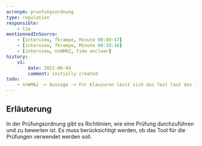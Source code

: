 ```yaml
---
acronym: pruefungsordnung
type: regulation 
responsible:
    - tza
mentionnedInSource: 
    - [interview, fkrampe, Minute 00:09:47]
    - [interview, fkrampe, Minute 00:39:16]
    - [interview, nnWMA2, time unclear]
history:
    v1:
        date: 2021-06-04
        comment: initially created
todo:
    - nnWMA2 -> Aussage -> Für Klausuren lässt sich das Tool laut des Interviewten aus rechtlichen Gründen nicht nutzen
---
```


## Erläuterung

In der Prüfungsordnung gibt es Richtlinien, wie eine Prüfung durchzuführen und zu bewerten ist.
Es muss berücksichtigt werden, ob das Tool für die Prüfungen verwendet werden soll. 
